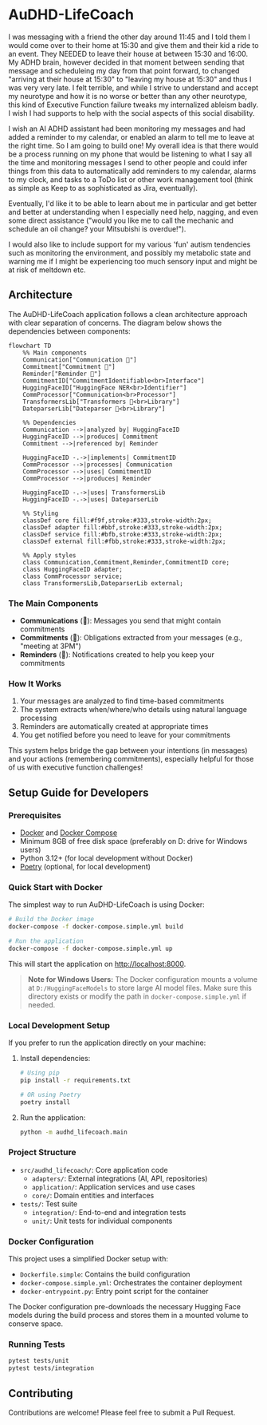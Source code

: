 # AuDHD-LifeCoach
I was messaging with a friend the other day around 11:45 and I told them I would come over to their home at 15:30 and give them and their kid a ride to an event. They NEEDED to leave their house at between 15:30 and 16:00. My ADHD brain, however decided in that moment between sending that message and scheduleing my day from that point forward, to changed "arriving at their house at 15:30" to "leaving my house at 15:30" and thus I was very very late. I felt terrible, and while I strive to understand and accept my neurotype and how it is no worse or better than any other neurotype, this kind of Executive Function failure tweaks my internalized ableism badly. I wish I had supports to help with the social aspects of this social disability.

I wish an AI ADHD assistant had been monitoring my messages and had added a reminder to my calendar, or enabled an alarm to tell me to leave at the right time. So I am going to build one! My overall idea is that there would be a process running on my phone that would be listening to what I say all the time and monitoring messages I send to other people and could infer things from this data to automatically add reminders to my calendar, alarms to my clock, and tasks to a ToDo list or other work management tool (think as simple as Keep to as sophisticated as Jira, eventually). 

Eventually, I'd like it to be able to learn about me in particular and get better and better at understanding when I especially need help, nagging, and even some direct assistance ("would you like me to call the mechanic and schedule an oil change? your Mitsubishi is overdue!"). 

I would also like to include support for my various 'fun' autism tendencies such as monitoring the environment, and possibly my metabolic state and warning me if I might be experiencing too much sensory input and might be at risk of meltdown etc.

## Architecture

The AuDHD-LifeCoach application follows a clean architecture approach with clear separation of concerns. The diagram below shows the dependencies between components:

```mermaid
flowchart TD
    %% Main components
    Communication["Communication 📱"]
    Commitment["Commitment 🤝"]
    Reminder["Reminder 🔔"]
    CommitmentID["CommitmentIdentifiable<br>Interface"]
    HuggingFaceID["HuggingFace NER<br>Identifier"]
    CommProcessor["Communication<br>Processor"]
    TransformersLib["Transformers 🤖<br>Library"]
    DateparserLib["Dateparser 📅<br>Library"]
    
    %% Dependencies
    Communication -->|analyzed by| HuggingFaceID
    HuggingFaceID -->|produces| Commitment
    Commitment -->|referenced by| Reminder
    
    HuggingFaceID -.->|implements| CommitmentID
    CommProcessor -->|processes| Communication
    CommProcessor -->|uses| CommitmentID
    CommProcessor -->|produces| Reminder
    
    HuggingFaceID -.->|uses| TransformersLib
    HuggingFaceID -.->|uses| DateparserLib
    
    %% Styling
    classDef core fill:#f9f,stroke:#333,stroke-width:2px;
    classDef adapter fill:#bbf,stroke:#333,stroke-width:2px;
    classDef service fill:#bfb,stroke:#333,stroke-width:2px;
    classDef external fill:#fbb,stroke:#333,stroke-width:2px;
    
    %% Apply styles
    class Communication,Commitment,Reminder,CommitmentID core;
    class HuggingFaceID adapter;
    class CommProcessor service;
    class TransformersLib,DateparserLib external;
```

### The Main Components

- **Communications** (📱): Messages you send that might contain commitments
- **Commitments** (🤝): Obligations extracted from your messages (e.g., "meeting at 3PM")
- **Reminders** (🔔): Notifications created to help you keep your commitments

### How It Works

1. Your messages are analyzed to find time-based commitments
2. The system extracts when/where/who details using natural language processing 
3. Reminders are automatically created at appropriate times
4. You get notified before you need to leave for your commitments

This system helps bridge the gap between your intentions (in messages) and your actions (remembering commitments), especially helpful for those of us with executive function challenges!

## Setup Guide for Developers

### Prerequisites

- [Docker](https://www.docker.com/get-started) and [Docker Compose](https://docs.docker.com/compose/install/)
- Minimum 8GB of free disk space (preferably on D: drive for Windows users)
- Python 3.12+ (for local development without Docker)
- [Poetry](https://python-poetry.org/docs/#installation) (optional, for local development)

### Quick Start with Docker

The simplest way to run AuDHD-LifeCoach is using Docker:

```bash
# Build the Docker image
docker-compose -f docker-compose.simple.yml build

# Run the application
docker-compose -f docker-compose.simple.yml up
```

This will start the application on [http://localhost:8000](http://localhost:8000).

> **Note for Windows Users:** The Docker configuration mounts a volume at `D:/HuggingFaceModels` to store large AI model files. Make sure this directory exists or modify the path in `docker-compose.simple.yml` if needed.

### Local Development Setup

If you prefer to run the application directly on your machine:

1. Install dependencies:
   ```bash
   # Using pip
   pip install -r requirements.txt
   
   # OR using Poetry
   poetry install
   ```

2. Run the application:
   ```bash
   python -m audhd_lifecoach.main
   ```

### Project Structure

- `src/audhd_lifecoach/`: Core application code
  - `adapters/`: External integrations (AI, API, repositories)
  - `application/`: Application services and use cases
  - `core/`: Domain entities and interfaces
- `tests/`: Test suite
  - `integration/`: End-to-end and integration tests
  - `unit/`: Unit tests for individual components

### Docker Configuration

This project uses a simplified Docker setup with:
- `Dockerfile.simple`: Contains the build configuration
- `docker-compose.simple.yml`: Orchestrates the container deployment
- `docker-entrypoint.py`: Entry point script for the container

The Docker configuration pre-downloads the necessary Hugging Face models during the build process and stores them in a mounted volume to conserve space.

### Running Tests

```bash
pytest tests/unit
pytest tests/integration
```

## Contributing

Contributions are welcome! Please feel free to submit a Pull Request.
